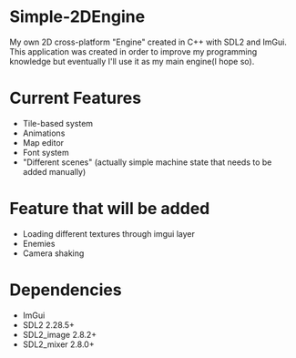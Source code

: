 # Simple-2DEngine
My own 2D cross-platform "Engine" created in C++ with SDL2 and ImGui. This application was created in order to improve my programming knowledge but eventually I'll use it as my main engine(I hope so).

# Current Features
  - Tile-based system
  - Animations
  - Map editor
  - Font system
  - "Different scenes" (actually simple machine state that needs to be added manually)

# Feature that will be added
  - Loading different textures through imgui layer
  - Enemies
  - Camera shaking

# Dependencies
  - ImGui
  - SDL2 2.28.5+
  - SDL2_image 2.8.2+
  - SDL2_mixer 2.8.0+
